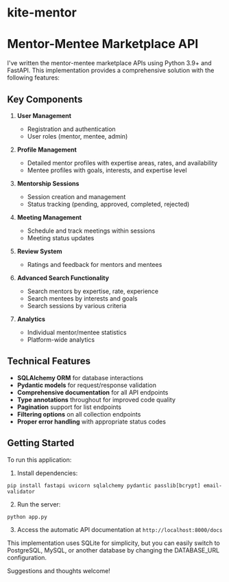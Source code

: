 # kite-mentor

# Mentor-Mentee Marketplace API

I've written the mentor-mentee marketplace APIs using Python 3.9+ and FastAPI. This implementation provides a comprehensive solution with the following features:

## Key Components

1. **User Management**
   * Registration and authentication
   * User roles (mentor, mentee, admin)

2. **Profile Management**
   * Detailed mentor profiles with expertise areas, rates, and availability
   * Mentee profiles with goals, interests, and expertise level

3. **Mentorship Sessions**
   * Session creation and management
   * Status tracking (pending, approved, completed, rejected)

4. **Meeting Management**
   * Schedule and track meetings within sessions
   * Meeting status updates

5. **Review System**
   * Ratings and feedback for mentors and mentees

6. **Advanced Search Functionality**
   * Search mentors by expertise, rate, experience
   * Search mentees by interests and goals
   * Search sessions by various criteria

7. **Analytics**
   * Individual mentor/mentee statistics
   * Platform-wide analytics

## Technical Features

* **SQLAlchemy ORM** for database interactions
* **Pydantic models** for request/response validation
* **Comprehensive documentation** for all API endpoints
* **Type annotations** throughout for improved code quality
* **Pagination** support for list endpoints
* **Filtering options** on all collection endpoints
* **Proper error handling** with appropriate status codes

## Getting Started

To run this application:

1. Install dependencies:

```
pip install fastapi uvicorn sqlalchemy pydantic passlib[bcrypt] email-validator
```

2. Run the server:

```
python app.py
```

3. Access the automatic API documentation at `http://localhost:8000/docs`

This implementation uses SQLite for simplicity, but you can easily switch to PostgreSQL, MySQL, or another database by changing the DATABASE_URL configuration.

Suggestions and thoughts welcome!

